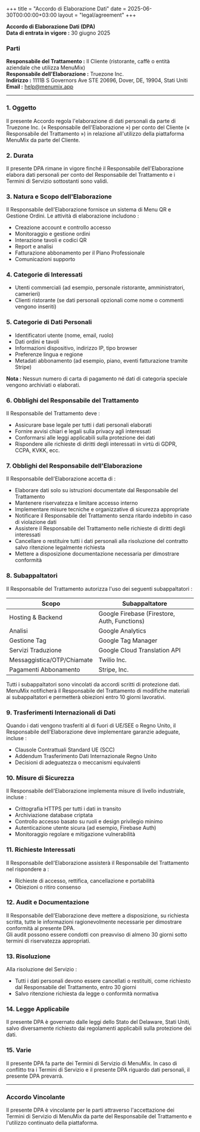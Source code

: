 +++
title = "Accordo di Elaborazione Dati"
date = 2025-06-30T00:00:00+03:00
layout = "legal/agreement"
+++

**Accordo di Elaborazione Dati (DPA)**  
**Data di entrata in vigore :** 30 giugno 2025  

### Parti  
**Responsabile del Trattamento :** Il Cliente (ristorante, caffè o entità aziendale che utilizza MenuMix)  
**Responsabile dell'Elaborazione :** Truezone Inc.  
**Indirizzo :** 1111B S Governors Ave STE 20696, Dover, DE, 19904, Stati Uniti  
**Email :** help@menumix.app  

---

### 1. Oggetto  
Il presente Accordo regola l'elaborazione di dati personali da parte di Truezone Inc. (« Responsabile dell'Elaborazione ») per conto del Cliente (« Responsabile del Trattamento ») in relazione all'utilizzo della piattaforma MenuMix da parte del Cliente.

### 2. Durata  
Il presente DPA rimane in vigore finché il Responsabile dell'Elaborazione elabora dati personali per conto del Responsabile del Trattamento e i Termini di Servizio sottostanti sono validi.

### 3. Natura e Scopo dell'Elaborazione  
Il Responsabile dell'Elaborazione fornisce un sistema di Menu QR e Gestione Ordini. Le attività di elaborazione includono :  
- Creazione account e controllo accesso  
- Monitoraggio e gestione ordini  
- Interazione tavoli e codici QR  
- Report e analisi  
- Fatturazione abbonamento per il Piano Professionale  
- Comunicazioni supporto  

### 4. Categorie di Interessati  
- Utenti commerciali (ad esempio, personale ristorante, amministratori, camerieri)  
- Clienti ristorante (se dati personali opzionali come nome o commenti vengono inseriti)

### 5. Categorie di Dati Personali  
- Identificatori utente (nome, email, ruolo)  
- Dati ordini e tavoli  
- Informazioni dispositivo, indirizzo IP, tipo browser  
- Preferenze lingua e regione  
- Metadati abbonamento (ad esempio, piano, eventi fatturazione tramite Stripe)  

**Nota :** Nessun numero di carta di pagamento né dati di categoria speciale vengono archiviati o elaborati.

### 6. Obblighi del Responsabile del Trattamento  
Il Responsabile del Trattamento deve :  
- Assicurare base legale per tutti i dati personali elaborati  
- Fornire avvisi chiari e legali sulla privacy agli interessati  
- Conformarsi alle leggi applicabili sulla protezione dei dati  
- Rispondere alle richieste di diritti degli interessati in virtù di GDPR, CCPA, KVKK, ecc.

### 7. Obblighi del Responsabile dell'Elaborazione  
Il Responsabile dell'Elaborazione accetta di :  
- Elaborare dati solo su istruzioni documentate dal Responsabile del Trattamento  
- Mantenere riservatezza e limitare accesso interno  
- Implementare misure tecniche e organizzative di sicurezza appropriate  
- Notificare il Responsabile del Trattamento senza ritardo indebito in caso di violazione dati  
- Assistere il Responsabile del Trattamento nelle richieste di diritti degli interessati  
- Cancellare o restituire tutti i dati personali alla risoluzione del contratto salvo ritenzione legalmente richiesta  
- Mettere a disposizione documentazione necessaria per dimostrare conformità

### 8. Subappaltatori  
Il Responsabile del Trattamento autorizza l'uso dei seguenti subappaltatori :

| Scopo               | Subappaltatore                                 |
|---------------------|------------------------------------------------|
| Hosting & Backend   | Google Firebase (Firestore, Auth, Functions) |
| Analisi             | Google Analytics                             |
| Gestione Tag        | Google Tag Manager                           |
| Servizi Traduzione | Google Cloud Translation API                 |
| Messaggistica/OTP/Chiamate | Twilio Inc.                        |
| Pagamenti Abbonamento | Stripe, Inc.                                |

Tutti i subappaltatori sono vincolati da accordi scritti di protezione dati.  
MenuMix notificherà il Responsabile del Trattamento di modifiche materiali ai subappaltatori e permetterà obiezioni entro 10 giorni lavorativi.

### 9. Trasferimenti Internazionali di Dati  
Quando i dati vengono trasferiti al di fuori di UE/SEE o Regno Unito, il Responsabile dell'Elaborazione deve implementare garanzie adeguate, incluse :  
- Clausole Contrattuali Standard UE (SCC)  
- Addendum Trasferimento Dati Internazionale Regno Unito  
- Decisioni di adeguatezza o meccanismi equivalenti

### 10. Misure di Sicurezza  
Il Responsabile dell'Elaborazione implementa misure di livello industriale, incluse :  
- Crittografia HTTPS per tutti i dati in transito  
- Archiviazione database criptata  
- Controllo accesso basato su ruoli e design privilegio minimo  
- Autenticazione utente sicura (ad esempio, Firebase Auth)  
- Monitoraggio regolare e mitigazione vulnerabilità

### 11. Richieste Interessati  
Il Responsabile dell'Elaborazione assisterà il Responsabile del Trattamento nel rispondere a :  
- Richieste di accesso, rettifica, cancellazione e portabilità  
- Obiezioni o ritiro consenso

### 12. Audit e Documentazione  
Il Responsabile dell'Elaborazione deve mettere a disposizione, su richiesta scritta, tutte le informazioni ragionevolmente necessarie per dimostrare conformità al presente DPA.  
Gli audit possono essere condotti con preavviso di almeno 30 giorni sotto termini di riservatezza appropriati.

### 13. Risoluzione  
Alla risoluzione del Servizio :  
- Tutti i dati personali devono essere cancellati o restituiti, come richiesto dal Responsabile del Trattamento, entro 30 giorni  
- Salvo ritenzione richiesta da legge o conformità normativa

### 14. Legge Applicabile  
Il presente DPA è governato dalle leggi dello Stato del Delaware, Stati Uniti, salvo diversamente richiesto dai regolamenti applicabili sulla protezione dei dati.

### 15. Varie  
Il presente DPA fa parte dei Termini di Servizio di MenuMix. In caso di conflitto tra i Termini di Servizio e il presente DPA riguardo dati personali, il presente DPA prevarrà.

---

### Accordo Vincolante  
Il presente DPA è vincolante per le parti attraverso l'accettazione dei Termini di Servizio di MenuMix da parte del Responsabile del Trattamento e l'utilizzo continuato della piattaforma.

